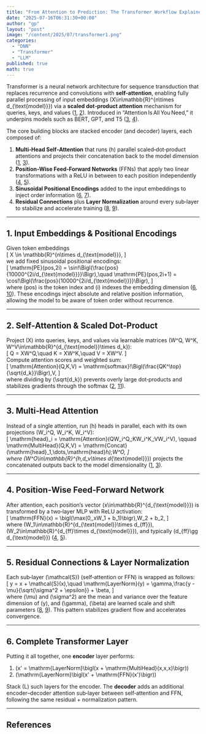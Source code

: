 ```yaml
---
title: "From Attention to Prediction: The Transformer Workflow Explained"
date: "2025-07-16T06:31:30+00:00"
author: "gp"
layout: "post"
image: "/content/2025/07/transformer1.png"
categories:
  - "DNN"
  - "Transformer"
  - "LLM"
published: true
math: true
---
```



Transformer is a neural network architecture for sequence transduction that replaces recurrence and convolutions with **self‑attention**, enabling fully parallel processing of input embeddings \(X\in\mathbb{R}^{n\times d_{\text{model}}}\) via a **scaled dot‑product attention** mechanism for queries, keys, and values ([1], [2]). Introduced in “Attention Is All You Need,” it underpins models such as BERT, GPT, and T5 ([3], [4]).

The core building blocks are stacked encoder (and decoder) layers, each composed of:
1. **Multi‑Head Self‑Attention** that runs \(h\) parallel scaled‑dot‑product attentions and projects their concatenation back to the model dimension ([1], [3]).
2. **Position‑Wise Feed‑Forward Networks** (FFNs) that apply two linear transformations with a ReLU in between to each position independently ([4], [5]).
3. **Sinusoidal Positional Encodings** added to the input embeddings to inject order information ([6], [7]).
4. **Residual Connections** plus **Layer Normalization** around every sub‑layer to stabilize and accelerate training ([8], [9]).

---

## 1. Input Embeddings & Positional Encodings

Given token embeddings  
\[
X \in \mathbb{R}^{n\times d_{\text{model}}},
\]  
we add fixed sinusoidal positional encodings:  
\[
\mathrm{PE}(pos,2i) = \sin\!\Bigl(\frac{pos}{10000^{2i/d_{\text{model}}}}\Bigr),\quad
\mathrm{PE}(pos,2i+1) = \cos\!\Bigl(\frac{pos}{10000^{2i/d_{\text{model}}}}\Bigr),
\]  
where \(pos\) is the token index and \(i\) indexes the embedding dimension ([6], [10]). These encodings inject absolute and relative position information, allowing the model to be aware of token order without recurrence.

---

## 2. Self‑Attention & Scaled Dot‑Product

Project \(X\) into queries, keys, and values via learnable matrices \(W^Q, W^K, W^V\in\mathbb{R}^{d_{\text{model}}\times d_k}\):  
\[
Q = XW^Q,\quad K = XW^K,\quad V = XW^V.
\]  
Compute attention scores and weighted sum:  
\[
\mathrm{Attention}(Q,K,V)
= \mathrm{softmax}\!\Bigl(\frac{QK^\top}{\sqrt{d_k}}\Bigr)\,V,
\]  
where dividing by \(\sqrt{d_k}\) prevents overly large dot‑products and stabilizes gradients through the softmax ([2], [11]).

---

## 3. Multi‑Head Attention

Instead of a single attention, run \(h\) heads in parallel, each with its own projections \(W_i^Q, W_i^K, W_i^V\):  
\[
\mathrm{head}_i = \mathrm{Attention}(QW_i^Q,\;KW_i^K,\;VW_i^V),
\qquad
\mathrm{MultiHead}(Q,K,V) = \mathrm{Concat}(\mathrm{head}_1,\dots,\mathrm{head}_h)\;W^O,
\]  
where \(W^O\in\mathbb{R}^{h\,d_v\times d_{\text{model}}}\) projects the concatenated outputs back to the model dimensionality ([1], [3]).

---

## 4. Position‑Wise Feed‑Forward Network

After attention, each position’s vector \(x\in\mathbb{R}^{d_{\text{model}}}\) is transformed by a two‑layer MLP with ReLU activation:  
\[
\mathrm{FFN}(x) = \bigl(\max(0,\,xW_1 + b_1)\bigr)\,W_2 + b_2,
\]  
where \(W_1\in\mathbb{R}^{d_{\text{model}}\times d_{ff}}\), \(W_2\in\mathbb{R}^{d_{ff}\times d_{\text{model}}}\), and typically \(d_{ff}\gg d_{\text{model}}\) ([4], [5]).

---

## 5. Residual Connections & Layer Normalization

Each sub‑layer \(\mathcal{S}\) (self‑attention or FFN) is wrapped as follows:  
\[
y = x + \mathcal{S}(x),\quad
\mathrm{LayerNorm}(y) = \gamma\,\frac{y - \mu}{\sqrt{\sigma^2 + \epsilon}} + \beta,
\]  
where \(\mu\) and \(\sigma^2\) are the mean and variance over the feature dimension of \(y\), and \(\gamma\), \(\beta\) are learned scale and shift parameters ([8], [9]). This pattern stabilizes gradient flow and accelerates convergence.

---

## 6. Complete Transformer Layer

Putting it all together, one **encoder** layer performs:

1. \(x' = \mathrm{LayerNorm}\bigl(x + \mathrm{MultiHead}(x,x,x)\bigr)\)  
2. \(\mathrm{LayerNorm}\bigl(x' + \mathrm{FFN}(x')\bigr)\)

Stack \(L\) such layers for the encoder. The **decoder** adds an additional encoder–decoder attention sub‑layer between self‑attention and FFN, following the same residual + normalization pattern.

---

## References

[1]: https://papers.neurips.cc/paper/7181-attention-is-all-you-need.pdf  
[2]: https://medium.com/@funcry/in-depth-understanding-of-attention-mechanism-part-ii-scaled-dot-product-attention-and-its-7743804e610e  
[3]: https://www.geeksforgeeks.org/nlp/multi-head-attention-mechanism  
[4]: https://medium.com/image-processing-with-python/the-feedforward-network-ffn-in-the-transformer-model-6bb6e0ff18db  
[5]: https://www.tutorialspoint.com/gen-ai/feed-forward-neural-network-in-transformers.htm  
[6]: https://datascience.stackexchange.com/questions/51065/what-is-the-positional-encoding-in-the-transformer-model  
[7]: https://www.machinelearningmastery.com/a-gentle-introduction-to-positional-encoding-in-transformer-models-part-1  
[8]: https://medium.com/@punya8147_26846/layer-normalization-and-residual-connections-in-transformer-layers-f7ed9a96a1ae  
[9]: https://arxiv.org/pdf/2002.04745  
[10]: https://www.geeksforgeeks.org/nlp/positional-encoding-in-transformers  
[11]: https://apxml.com/courses/foundations-transformers-architecture/chapter-2-attention-mechanism-core-concepts/scaled-dot-product-attention  

